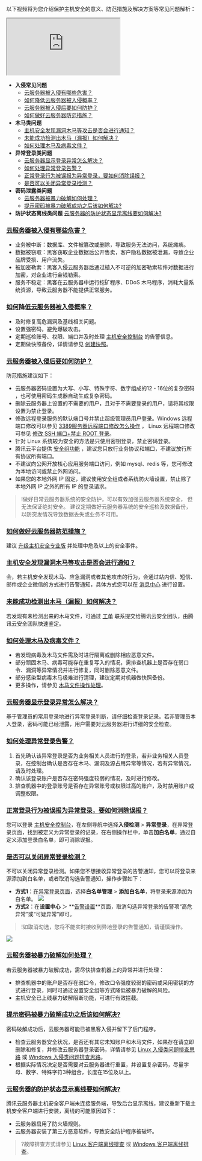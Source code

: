 以下视频将为您介绍保护主机安全的意义、防范措施及解决方案等常见问题解析：
<div class="doc-video-mod"><iframe src="https://cloud.tencent.com/edu/learning/quick-play/2347-35045?source=gw.doc.media&withPoster=1&notip=1"></iframe></div>

- **入侵常见问题**
	- [云服务器被入侵有哪些危害？](#Invade1)
	- [如何降低云服务器被入侵概率？](#Invade2)
	- [云服务器被入侵后要如何防护？](#Invade3)
	- [如何做好云服务器防范措施？](#Invade4)
- **木马类问题**
	- [主机安全发现漏洞木马等攻击是否会进行通知？](#muma1)
	- [未能成功检测出木马（漏报）如何解决？](#muma2)
	- [如何处理木马及病毒文件？](#muma3)
- **异常登录类问题**
	- [云服务器显示登录异常怎么解决？](#login1)
	- [如何处理异常登录告警？](#login2)
	- [正常登录行为被误报为异常登录，要如何消除误报？](#login3)
	-  [是否可以关闭异常登录检测？](#login4)
- **密码泄露类问题** 
	- [云服务器被暴力破解如何处理？](#password1)
	- [提示密码被暴力破解成功之后该如何解决?](#password2)
- **防护状态离线类问题**
	 [云服务器的防护状态显示离线要如何解决? ](#offline1)



### [云服务器被入侵有哪些危害？](id:Invade1)
- 业务被中断：数据库、文件被篡改或删除，导致服务无法访问，系统瘫痪。
- 数据被窃取：黑客窃取企业数据后公开售卖，客户隐私数据被泄漏，导致企业品牌受损、用户流失。
- 被加密勒索：黑客入侵云服务器后通过植入不可逆的加密勒索软件对数据进行加密，对企业进行金钱勒索。
- 服务不稳定：黑客在云服务器中运行挖矿程序、DDoS 木马程序，消耗大量系统资源，导致云服务器不能提供正常服务。


### [如何降低云服务器被入侵概率？](id:Invade2)
- 及时修复高危漏洞及基线相关问题。
- 设置强密码，避免爆破攻击。
- 定期巡检账号、权限、端口并及时处理 [主机安全控制台](https://console.cloud.tencent.com/cwp) 的告警信息。
- 定期做快照备份，详情请参见 [创建快照](https://cloud.tencent.com/document/product/362/5755)。


### [云服务器被入侵后要如何防护？](id:Invade3)
防范措施建议如下：
- 云服务器密码设置为大写、小写、特殊字符、数字组成的12 - 16位的复杂密码 ，也可使用密码生成器自动生成复杂密码。
- 删除云服务器上设置的不需要的用户，且对于不需要登录的用户，请将其权限设置为禁止登录。
- 修改远程登录服务的默认端口号并禁止超级管理员用户登录。Windows 远程端口修改可以参见 [3389服务器远程端口修改怎么操作](https://cloud.tencent.com/developer/article/1052163) ， Linux 远程端口修改可参见 [修改 SSH 端口+禁止 ROOT 登录](https://cloud.tencent.com/developer/article/1124500)。 
- 针对 Linux 系统较为安全的方法是只使用密钥登录，禁止密码登录。
- 腾讯云平台提供 [安全组功能](https://cloud.tencent.com/document/product/215/20398) ，建议您只放行业务协议和端口，不建议放行所有协议所有端口。
- 不建议向公网开放核心应用服务端口访问，例如 mysql、redis 等，您可修改为本地访问或禁止外网访问。
- 如果您的本地外网 IP 固定，建议使用安全组或者系统防火墙设置，禁止除了本地外网 IP 之外的所有 IP 的登录请求。
>!做好日常云服务器系统的安全防护，可以有效加强云服务器系统安全， 但无法保证绝对安全。 建议定期做好云服务器系统的安全巡检及数据备份，以防突发情况导致数据丢失或业务不可用。


### [如何做好云服务器防范措施？](id:Invade4)
建议 [升级主机安全专业版](https://buy.cloud.tencent.com/yunjing) 并处理中危及以上的安全事件。


### [主机安全发现漏洞木马等攻击是否会进行通知？](id:muma1)
会，若主机安全发现木马、应急漏洞或者其他攻击的行为，会通过站内信、短信、邮件或企业微信的方式进行告警通知，具体方式您可以在 [消息中心](https://console.cloud.tencent.com/message/subscription) 进行设置。


### [未能成功检测出木马（漏报）如何解决？](id:muma2)
若发现有未检测出来的木马文件，可通过 [工单](https://console.cloud.tencent.com/workorder/category?level1_id=141&level2_id=635&source=0&data_title=%E4%B8%BB%E6%9C%BA%E5%AE%89%E5%85%A8(%E4%BA%91%E9%95%9C)&step=1) 联系提交给腾讯云安全团队，由腾讯云安全团队快速鉴定。


### [如何处理木马及病毒文件？](id:muma3)
- 若发现病毒及木马文件需及时进行隔离或删除相应恶意文件。
- 部分顽固木马、病毒可能存在重复写入的情况，需排查机器上是否存在弱口令、漏洞等异常情况并进行修复，同时删除恶意文件。
- 部分感染型病毒木马极难进行清理，建议定期对机器做快照备份。
- 更多操作，请参见 [木马文件操作处理](https://cloud.tencent.com/document/product/296/13008)。


### [云服务器显示登录异常怎么解决？](id:login1)
基于管理员的常用登录地进行异常登录判断，请仔细检查登录记录。若非管理员本人登录，密码可能已经泄露，用户需要对云服务器进行详细的安全检查。


### [如何处理异常登录告警？](id:login2)
1. 首先确认该异常登录是否为业务相关人员进行的登录，若非业务相关人员登录，在控制台确认是否存在木马、漏洞及源占用异常等情况，若有异常情况，请及时处理。
2. 确认该登录账户是否存在密码强度较弱的情况，及时进行修改。
3. 排查机器中的登录账号是否存在异常账号或权限过高的账户，及时禁用账户或调整权限。


### [正常登录行为被误报为异常登录，要如何消除误报？](id:login3)
您可以登录 [主机安全控制台](https://console.cloud.tencent.com/cwp/manage/loginLog)，在左侧导航中选择**入侵检测** > **异常登录**，在异常登录页面，找到被定义为异常登录的记录，在右侧操作栏中，单击**加白名单**，通过自定义添加登录白名单，即可消除误报。

### [是否可以关闭异常登录检测？](id:login4)
不可以关闭异常登录检测。如果您不想接收异常登录的告警通知，您可以将登录来源添加到白名单，或者取消勾选告警通知，操作步骤如下：
- **方式1**：[在异常登录页面](https://console.cloud.tencent.com/cwp/manage/loginLog)，选择**白名单管理** > **添加白名单**，将登录来源添加为白名单。
![](https://main.qcloudimg.com/raw/09fd8c339f421132b3ac6def0ce3de50.png)
- **方式2**：在**设置中心** ＞ **[告警设置](https://console.cloud.tencent.com/cwp/setting)**页面，取消勾选异常登录的告警项“高危异常”或“可疑异常”即可。
>!如取消勾选，您将不能实时接收到异地登录的告警通知，请谨慎操作。
>
![](https://main.qcloudimg.com/raw/c5dd4ce959376aca20ace8dae1a9f2b0.png)

### [云服务器被暴力破解如何处理？](id:password1)
若云服务器被暴力破解成功，需尽快排查机器上的异常并进行处理：
- 排查机器中的账户是否存在弱口令，修改口令强度较弱的密码或采用密钥的方式进行登录，同时可通过设置安全组等方式降低被暴力破解的风险。
- 主机安全已上线暴力破解阻断功能，可进行有效拦截。


### [提示密码被暴力破解成功之后该如何解决?](id:password2)
密码破解成功后，云服务器可能已被黑客入侵并留下了后门程序。
- 检查云服务器安全状况，是否还有其它未知账户和木马文件，如果存在请立即删除和修复，并修改云服务器登录密码，详情请参见 [Linux 入侵类问题排查思路](https://cloud.tencent.com/document/product/296/9604) 或 [Windows 入侵类问题排查思路](https://cloud.tencent.com/document/product/296/9605)。
- 根据实际情况决定是否需要对云服务器进行重置，并设置复杂密码，尽量字母、数字、特殊字符3种组合，长度在15位及以上。


### [云服务器的防护状态显示离线要如何解决? ](id:offline1)
腾讯云服务器主机安全客户端未连接服务端，导致后台显示离线，建议重新下载主机安全客户端进行安装，离线的可能原因如下：
- 云服务器启用了防火墙规则。
- 云服务器安装了第三方恶意软件，导致安全防护程序被破坏。

>?故障排查方式请参见 [Linux 客户端离线排查](https://cloud.tencent.com/document/product/296/30233) 或 [Windows 客户端离线排查](https://cloud.tencent.com/document/product/296/32406)。

